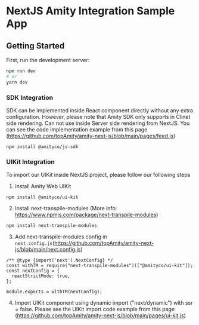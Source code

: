 # NextJS Amity Integration Sample App

## Getting Started

First, run the development server:

```bash
npm run dev
# or
yarn dev
```
### SDK Integration

SDK can be implemented inside React component directly without any extra configuration. However, please note that Amity SDK only supports in Clinet side rendering. Can not use inside Server side rendering from NextJS. You can see the code implementation example from this page (https://github.com/topAmity/amity-next-js/blob/main/pages/feed.js)

```
npm install @amityco/js-sdk

```

### UIKit Integration

To import our UIKit inside NextJS project, please follow our following steps

1. Install Amity Web UIKit
```
npm install @amityco/ui-kit

```
2. Install next-transpile-modules (More info: https://www.npmjs.com/package/next-transpile-modules)
```
npm install next-transpile-modules

```
3. Add next-transpile-modules config in `next.config.js`(https://github.com/topAmity/amity-next-js/blob/main/next.config.js)

```
/** @type {import('next').NextConfig} */
const withTM = require("next-transpile-modules")(["@amityco/ui-kit"]);
const nextConfig = {
  reactStrictMode: true,
};

module.exports = withTM(nextConfig);

```
4. Import UIKit component using dynamic import ("next/dynamic") with ssr = false. Please see the UIKit import code example from this page (https://github.com/topAmity/amity-next-js/blob/main/pages/ui-kit.js)
